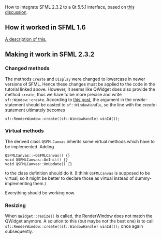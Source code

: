

How to Integrate SFML 2.3.2 to a Qt 5.5.1 interface, based on [this discussion](http://en.sfml-dev.org/forums/index.php?topic=19163.msg138575#msg138575).

How it worked in SFML 1.6
-------------------------

[A description of this.](http://www.sfml-dev.org/tutorials/1.6/graphics-qt.php)

Making it work in SFML 2.3.2
----------------------------

### Changed methods

The methods `Create` and `Display` were changed to lowercase in newer versions of SFML. Hence these changes must be applied to the code in the tutorial linked above. However, it seems like QWidget does also provide the method `create`, thus we have to be more precise and write `sf::Window::create`. According to [this post](http://en.sfml-dev.org/forums/index.php?topic=13851.msg97124#msg97124), the argument in the *create*-statement should be casted to `sf::WindowHandle`, so the line with the *create*-statement ultimately becomes

    sf::RenderWindow::create((sf::WindowHandle) winId());

### Virtual methods
 
The derived class `QSFMLCanvas` inherits some virtual methods which have to be implemented. Adding

    QSFMLCanvas::~QSFMLCanvas() {}
    void QSFMLCanvas::OnInit() {}
    void QSFMLCanvas::OnUpdate() {}

to the class definition should do it. (I think `QSFMLCanvas` is supposed to be virtual, so it might be better to declare those as virtual instead of dummy-implementing them.)

Everything should be working now.

### Resizing

When `QWidget::resize()` is called, the RenderWindow does not match the QWidget anymore. A solution to this (but maybe not the best one) is to call `sf::RenderWindow::create((sf::WindowHandle) winId());` once again subsequently.